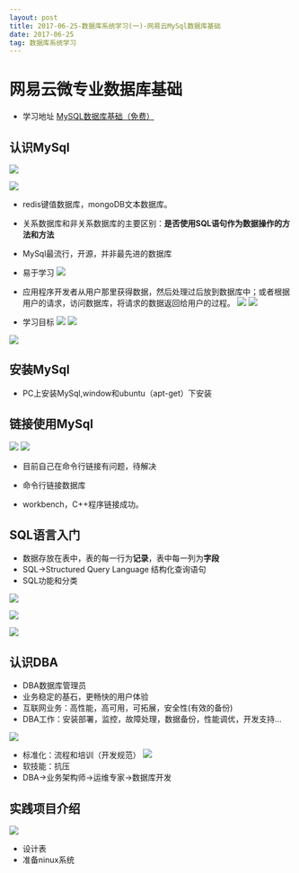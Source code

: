 ```yaml
---
layout: post
title: 2017-06-25-数据库系统学习(一)-网易云MySql数据库基础
date: 2017-06-25
tag: 数据库系统学习
---
```



# 网易云微专业数据库基础

- 学习地址 [MySQL数据库基础（免费）](http://mooc.study.163.com/learn/NEU-1000077004?tid=2001361029#/learn/content)

## 认识MySql

![](http://i.imgur.com/8oIOvas.png)

![](http://i.imgur.com/0GSugnd.png)

- redis键值数据库，mongoDB文本数据库。
- 关系数据库和非关系数据库的主要区别：**是否使用SQL语句作为数据操作的方法和方法**
- MySql最流行，开源，并非最先进的数据库
- 易于学习
![](http://i.imgur.com/xfkfd7I.png)

- 应用程序开发者从用户那里获得数据，然后处理过后放到数据库中；或者根据用户的请求，访问数据库，将请求的数据返回给用户的过程。
![](http://i.imgur.com/jYnmQ3b.png)
![](http://i.imgur.com/9Vo3esd.png)

- 学习目标
![](http://i.imgur.com/7dZGr54.png)
![](http://i.imgur.com/8E3c0gh.png)

![](http://i.imgur.com/tiJaOZB.png)
## 安装MySql

- PC上安装MySql,window和ubuntu（apt-get）下安装

## 链接使用MySql

![](http://i.imgur.com/uaprjaN.png)
![](http://i.imgur.com/CYO6qEh.png)

- 目前自己在命令行链接有问题，待解决

- 命令行链接数据库

- workbench，C++程序链接成功。

## SQL语言入门

- 数据存放在表中，表的每一行为**记录**，表中每一列为**字段**
- SQL->Structured Query Language 结构化查询语句
- SQL功能和分类

![](http://i.imgur.com/SiBq1ta.png)

![](http://i.imgur.com/Tm6n39L.png)

![](http://i.imgur.com/Zn5jBBk.png)

## 认识DBA

- DBA数据库管理员
- 业务稳定的基石，更畅快的用户体验
- 互联网业务：高性能，高可用，可拓展，安全性(有效的备份)
- DBA工作：安装部署，监控，故障处理，数据备份，性能调优，开发支持...
 
![](http://i.imgur.com/rS5RrjS.png)

- 标准化：流程和培训（开发规范）
![](http://i.imgur.com/WjlZYml.png)
- 软技能：抗压
- DBA->业务架构师->运维专家->数据库开发

## 实践项目介绍

![](http://i.imgur.com/fVMdCr1.png)

- 设计表
- 准备ninux系统